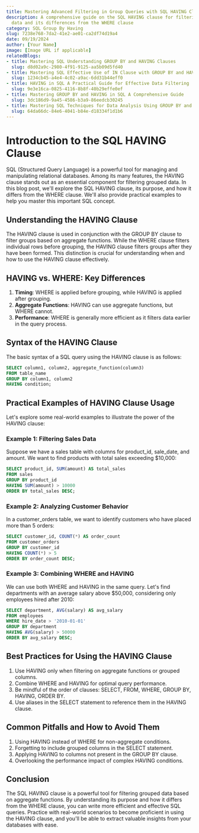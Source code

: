 ```yaml
---
title: Mastering Advanced Filtering in Group Queries with SQL HAVING Clause
description: A comprehensive guide on the SQL HAVING clause for filtering grouped
  data and its differences from the WHERE clause
category: SQL Group By Having
slug: 7238e768-7da2-41e2-ae01-ca2df74d19a4
date: 09/19/2024
author: [Your Name]
image: [Image URL if applicable]
relatedBlogs:
- title: Mastering SQL Understanding GROUP BY and HAVING Clauses
  slug: d8d02a9c-2980-4f91-9125-aa5b09d5fd40
- title: Mastering SQL Effective Use of IN Clause with GROUP BY and HAVING
  slug: 1234cb45-a4e4-4c02-a9ac-6dd31b44eff0
- title: HAVING in SQL A Practical Guide for Effective Data Filtering
  slug: 9e3e16ca-0825-4116-8b8f-40b29effe0ef
- title: Mastering GROUP BY and HAVING in SQL A Comprehensive Guide
  slug: 3dc186d9-9a45-4586-b3a9-86eedcb30245
- title: Mastering SQL Techniques for Data Analysis Using GROUP BY and HAVING Together
  slug: 64da66dc-84e6-4041-b84e-d18334f1d1b6
---
```


# Introduction to the SQL HAVING Clause

SQL (Structured Query Language) is a powerful tool for managing and manipulating relational databases. Among its many features, the HAVING clause stands out as an essential component for filtering grouped data. In this blog post, we'll explore the SQL HAVING clause, its purpose, and how it differs from the WHERE clause. We'll also provide practical examples to help you master this important SQL concept.

## Understanding the HAVING Clause

The HAVING clause is used in conjunction with the GROUP BY clause to filter groups based on aggregate functions. While the WHERE clause filters individual rows before grouping, the HAVING clause filters groups after they have been formed. This distinction is crucial for understanding when and how to use the HAVING clause effectively.

## HAVING vs. WHERE: Key Differences

1. **Timing**: WHERE is applied before grouping, while HAVING is applied after grouping.
2. **Aggregate Functions**: HAVING can use aggregate functions, but WHERE cannot.
3. **Performance**: WHERE is generally more efficient as it filters data earlier in the query process.

## Syntax of the HAVING Clause

The basic syntax of a SQL query using the HAVING clause is as follows:

```sql
SELECT column1, column2, aggregate_function(column3)
FROM table_name
GROUP BY column1, column2
HAVING condition;
```

## Practical Examples of HAVING Clause Usage

Let's explore some real-world examples to illustrate the power of the HAVING clause:

### Example 1: Filtering Sales Data

Suppose we have a sales table with columns for product_id, sale_date, and amount. We want to find products with total sales exceeding $10,000:

```sql
SELECT product_id, SUM(amount) AS total_sales
FROM sales
GROUP BY product_id
HAVING SUM(amount) > 10000
ORDER BY total_sales DESC;
```

### Example 2: Analyzing Customer Behavior

In a customer_orders table, we want to identify customers who have placed more than 5 orders:

```sql
SELECT customer_id, COUNT(*) AS order_count
FROM customer_orders
GROUP BY customer_id
HAVING COUNT(*) > 5
ORDER BY order_count DESC;
```

### Example 3: Combining WHERE and HAVING

We can use both WHERE and HAVING in the same query. Let's find departments with an average salary above $50,000, considering only employees hired after 2010:

```sql
SELECT department, AVG(salary) AS avg_salary
FROM employees
WHERE hire_date > '2010-01-01'
GROUP BY department
HAVING AVG(salary) > 50000
ORDER BY avg_salary DESC;
```

## Best Practices for Using the HAVING Clause

1. Use HAVING only when filtering on aggregate functions or grouped columns.
2. Combine WHERE and HAVING for optimal query performance.
3. Be mindful of the order of clauses: SELECT, FROM, WHERE, GROUP BY, HAVING, ORDER BY.
4. Use aliases in the SELECT statement to reference them in the HAVING clause.

## Common Pitfalls and How to Avoid Them

1. Using HAVING instead of WHERE for non-aggregate conditions.
2. Forgetting to include grouped columns in the SELECT statement.
3. Applying HAVING to columns not present in the GROUP BY clause.
4. Overlooking the performance impact of complex HAVING conditions.

## Conclusion

The SQL HAVING clause is a powerful tool for filtering grouped data based on aggregate functions. By understanding its purpose and how it differs from the WHERE clause, you can write more efficient and effective SQL queries. Practice with real-world scenarios to become proficient in using the HAVING clause, and you'll be able to extract valuable insights from your databases with ease.